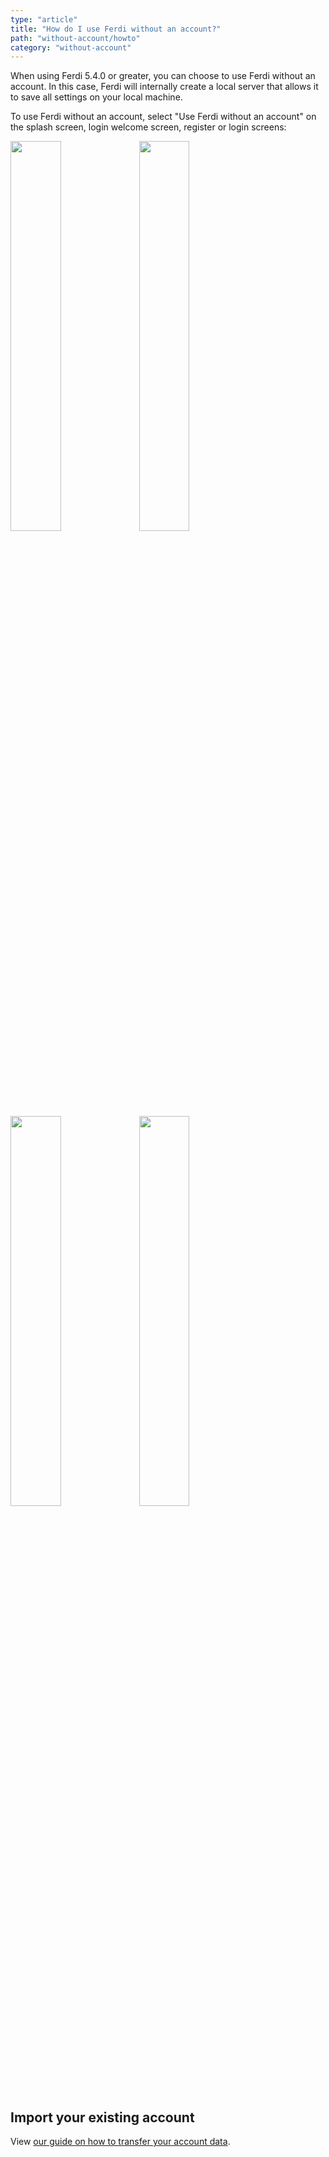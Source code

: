 ```yaml
---
type: "article"
title: "How do I use Ferdi without an account?"
path: "without-account/howto"
category: "without-account"
---
```

When using Ferdi 5.4.0 or greater, you can choose to use Ferdi without an account. In this case, Ferdi will internally create a local server that allows it to save all settings on your local machine.

To use Ferdi without an account, select "Use Ferdi without an account" on the splash screen, login welcome screen, register or login screens:

<img src="https://i.imgur.com/enAr7Rg.png" width="40%"></img>
<img src="https://i.imgur.com/lltAl98.png" width="40%"></img>
<img src="https://i.imgur.com/VV73ExC.png" width="40%"></img>
<img src="https://i.imgur.com/uUKDazi.png" width="40%"></img>

## Import your existing account
View [our guide on how to transfer your account data](./transfer).